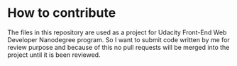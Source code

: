 # How to contribute

The files in this repository are used as a project for Udacity Front-End Web Developer Nanodegree program. So I want to submit code written by me for review purpose and because of this no pull requests will be merged into the project until it is been reviewed.  
